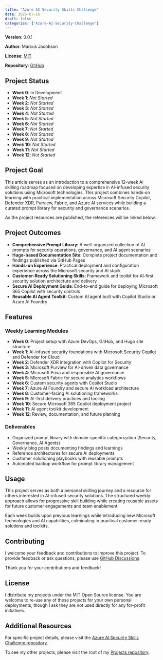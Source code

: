 ```yaml
---
title: "Azure AI Security Skills Challenge"
date: 2025-07-16
draft: false
categories: ["Azure-AI-Security-Challenge"]
---
```


**Version**:    0.0.1

**Author**:     Marcus Jacobson

**License**:    [MIT](https://opensource.org/licenses/MIT)

**Repository**: [GitHub](https://github.com/marcusjacobson/Projects/blob/main/Microsoft/Azure%20Ai%20Security%20Skills%20Challenge/README.md)

## Project Status

- **Week 0**: In Development
- **Week 1**: *Not Started*
- **Week 2**: *Not Started*
- **Week 3**: *Not Started*
- **Week 4**: *Not Started*
- **Week 5**: *Not Started*
- **Week 6**: *Not Started*
- **Week 7**: *Not Started*
- **Week 8**: *Not Started*
- **Week 9**: *Not Started*
- **Week 10**: *Not Started*
- **Week 11**: *Not Started*
- **Week 12**: *Not Started*


## Project Goal

This article serves as an introduction to a comprehensive 12-week AI skilling roadmap focused on developing expertise in AI-infused security solutions using Microsoft technologies. This project combines hands-on learning with practical implementation across Microsoft Security Copilot, Defender XDR, Purview, Fabric, and Azure AI services while building a curated prompt library for security and governance scenarios.

As the project resources are published, the references will be linked below.

## Project Outcomes

- **Comprehensive Prompt Library**: A well-organized collection of AI prompts for security operations, governance, and AI agent scenarios
- **Hugo-based Documentation Site**: Complete project documentation and findings published via GitHub Pages
- **Hands-on Experience**: Practical deployment and configuration experience across the Microsoft security and AI stack
- **Customer-Ready Solutioning Skills**: Framework and toolkit for AI-first security solution architecture and delivery
- **Secure AI Deployment Guide**: End-to-end guide for deploying Microsoft 365 Copilot with security controls
- **Reusable AI Agent Toolkit**: Custom AI agent built with Copilot Studio or Azure AI Foundry

## Features

### Weekly Learning Modules

- **Week 0**: Project setup with Azure DevOps, GitHub, and Hugo site structure
- **Week 1**: AI-infused security foundations with Microsoft Security Copilot and Defender for Cloud
- **Week 2**: Defender XDR integration with Copilot for Security
- **Week 3**: Microsoft Purview for AI-driven data governance
- **Week 4**: Microsoft Priva and responsible AI governance
- **Week 5**: Microsoft Fabric for secure analytics workflows
- **Week 6**: Custom security agents with Copilot Studio
- **Week 7**: Azure AI Foundry and secure AI workload architecture
- **Week 8**: Customer-facing AI solutioning frameworks
- **Week 9**: AI-first delivery practices and tooling
- **Week 10**: Secure Microsoft 365 Copilot deployment project
- **Week 11**: AI agent toolkit development
- **Week 12**: Review, documentation, and future planning

### Deliverables

- Organized prompt library with domain-specific categorization (Security, Governance, AI Agents)
- Weekly blog posts documenting findings and learnings
- Reference architectures for secure AI deployments
- Customer solutioning playbooks with reusable prompts
- Automated backup workflow for prompt library management

## Usage

This project serves as both a personal skilling journey and a resource for others interested in AI-infused security solutions. The structured weekly approach allows for progressive skill building while creating reusable assets for future customer engagements and team enablement.

Each week builds upon previous learnings while introducing new Microsoft technologies and AI capabilities, culminating in practical customer-ready solutions and toolkits.

## Contributing

I welcome your feedback and contributions to improve this project. To provide feedback or ask questions, please use [GitHub Discussions](https://github.com/marcusjacobson/Projects/discussions).

Thank you for your contributions and feedback!

## License

I distribute my projects under the MIT Open Source license. You are welcome to re-use any of these projects for your own personal deployments, though I ask they are not used directly for any for-profit initiatives.

## Additional Resources

For specific project details, please visit the [Azure AI Security Skills Challenge repository](https://github.com/marcusjacobson/Projects/blob/main/Microsoft/Azure%20Ai%20Security%20Skills%20Challenge/README.md).

To see my other projects, please visit the root of my [Projects repository](https://github.com/marcusjacobson/Projects).
